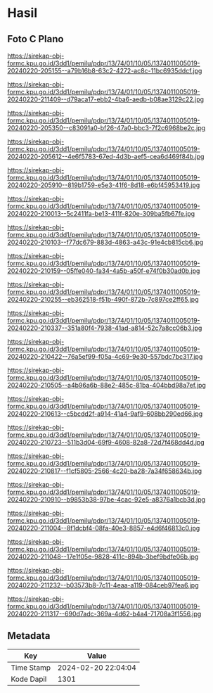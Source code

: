 # Hasil

## Foto C Plano

https://sirekap-obj-formc.kpu.go.id/3dd1/pemilu/pdpr/13/74/01/10/05/1374011005019-20240220-205155--a79b16b8-63c2-4272-ac8c-11bc6935ddcf.jpg

https://sirekap-obj-formc.kpu.go.id/3dd1/pemilu/pdpr/13/74/01/10/05/1374011005019-20240220-211409--d79aca17-ebb2-4ba6-aedb-b08ae3129c22.jpg

https://sirekap-obj-formc.kpu.go.id/3dd1/pemilu/pdpr/13/74/01/10/05/1374011005019-20240220-205350--c83091a0-bf26-47a0-bbc3-7f2c6968be2c.jpg

https://sirekap-obj-formc.kpu.go.id/3dd1/pemilu/pdpr/13/74/01/10/05/1374011005019-20240220-205612--4e6f5783-67ed-4d3b-aef5-cea6d469f84b.jpg

https://sirekap-obj-formc.kpu.go.id/3dd1/pemilu/pdpr/13/74/01/10/05/1374011005019-20240220-205910--819b1759-e5e3-41f6-8d18-e6bf45953419.jpg

https://sirekap-obj-formc.kpu.go.id/3dd1/pemilu/pdpr/13/74/01/10/05/1374011005019-20240220-210013--5c2411fa-be13-411f-820e-309ba5fb67fe.jpg

https://sirekap-obj-formc.kpu.go.id/3dd1/pemilu/pdpr/13/74/01/10/05/1374011005019-20240220-210103--f77dc679-883d-4863-a43c-91e4cb815cb6.jpg

https://sirekap-obj-formc.kpu.go.id/3dd1/pemilu/pdpr/13/74/01/10/05/1374011005019-20240220-210159--05ffe040-fa34-4a5b-a50f-e74f0b30ad0b.jpg

https://sirekap-obj-formc.kpu.go.id/3dd1/pemilu/pdpr/13/74/01/10/05/1374011005019-20240220-210255--eb362518-f51b-490f-872b-7c897ce2ff65.jpg

https://sirekap-obj-formc.kpu.go.id/3dd1/pemilu/pdpr/13/74/01/10/05/1374011005019-20240220-210337--351a80f4-7938-41ad-a814-52c7a8cc06b3.jpg

https://sirekap-obj-formc.kpu.go.id/3dd1/pemilu/pdpr/13/74/01/10/05/1374011005019-20240220-210422--76a5ef99-f05a-4c69-9e30-557bdc7bc317.jpg

https://sirekap-obj-formc.kpu.go.id/3dd1/pemilu/pdpr/13/74/01/10/05/1374011005019-20240220-210505--a4b96a6b-88e2-485c-81ba-404bbd98a7ef.jpg

https://sirekap-obj-formc.kpu.go.id/3dd1/pemilu/pdpr/13/74/01/10/05/1374011005019-20240220-210613--c5bcdd2f-a914-41a4-9af9-608bb290ed66.jpg

https://sirekap-obj-formc.kpu.go.id/3dd1/pemilu/pdpr/13/74/01/10/05/1374011005019-20240220-210723--511b3d04-69f9-4608-82a8-72d7f468dd4d.jpg

https://sirekap-obj-formc.kpu.go.id/3dd1/pemilu/pdpr/13/74/01/10/05/1374011005019-20240220-210817--f1cf5805-2566-4c20-ba28-7a34f658634b.jpg

https://sirekap-obj-formc.kpu.go.id/3dd1/pemilu/pdpr/13/74/01/10/05/1374011005019-20240220-210910--b9853b38-97be-4cac-92e5-a8376a1bcb3d.jpg

https://sirekap-obj-formc.kpu.go.id/3dd1/pemilu/pdpr/13/74/01/10/05/1374011005019-20240220-211004--8f1dcbf4-08fa-40e3-8857-e4d6f46813c0.jpg

https://sirekap-obj-formc.kpu.go.id/3dd1/pemilu/pdpr/13/74/01/10/05/1374011005019-20240220-211048--17e1f05e-9828-411c-894b-3bef9bdfe06b.jpg

https://sirekap-obj-formc.kpu.go.id/3dd1/pemilu/pdpr/13/74/01/10/05/1374011005019-20240220-211232--b03573b8-7c11-4eaa-a119-084ceb97fea6.jpg

https://sirekap-obj-formc.kpu.go.id/3dd1/pemilu/pdpr/13/74/01/10/05/1374011005019-20240220-211317--690d7adc-369a-4d62-b4a4-71708a3f1556.jpg


## Metadata

| Key        | Value               |
| ---------- | ------------------- |
| Time Stamp | 2024-02-20 22:04:04 |
| Kode Dapil | 1301                |



